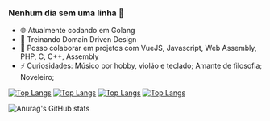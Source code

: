 ### Nenhum dia sem uma linha 👋

- :globe_with_meridians: Atualmente codando em Golang
- 🌱 Treinando Domain Driven Design
- 👯 Posso colaborar em projetos com VueJS, Javascript, Web Assembly, PHP, C, C++, Assembly
- ⚡ Curiosidades: Músico por hobby, violão e teclado; Amante de filosofia; Noveleiro; 

[![Top Langs](https://github-readme-stats.vercel.app/api/top-langs/?username=nandobas&layout=compact)](https://github.com/nandobas/gohr)
[![Top Langs](https://github-readme-stats.vercel.app/api/top-langs/?username=nandobas&layout=compact)](https://github.com/nandobas/gamecalc)
[![Top Langs](https://github-readme-stats.vercel.app/api/top-langs/?username=nandobas&layout=compact)](https://github.com/nandobas/topray)
[![Top Langs](https://github-readme-stats.vercel.app/api/top-langs/?username=nandobas&layout=compact)](https://github.com/nandobas/c_and_cpp_projects)

![Anurag's GitHub stats](https://github-readme-stats.vercel.app/api?username=nandobas&theme=dark&show_icons=true&count_private=true&show=contribs,prs)

